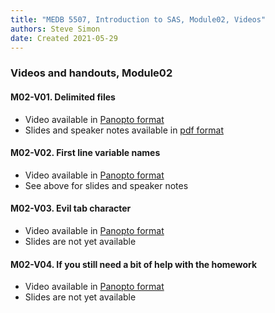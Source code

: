 ```yaml
---
title: "MEDB 5507, Introduction to SAS, Module02, Videos"
authors: Steve Simon
date: Created 2021-05-29
---
```


### Videos and handouts, Module02

#### M02-V01. Delimited files

+ Video available in [Panopto format][m02v01]
+ Slides and speaker notes available in [pdf format][git1]

#### M02-V02. First line variable names

+ Video available in [Panopto format][m02v02]
+ See above for slides and speaker notes

#### M02-V03. Evil tab character

+ Video available in [Panopto format][m02V03]
+ Slides are not yet available

#### M02-V04. If you still need a bit of help with the homework

+ Video available in [Panopto format][m02v04]
+ Slides are not yet available

[git1]: https://umkc.instructure.com/courses/68719/modules/items/1002149

[m02v01]: https://umkc.hosted.panopto.com/Panopto/Pages/Viewer.aspx?id=6de8440a-1bd4-4d2e-9631-aa7f015b2953
[m02v02]: https://umkc.hosted.panopto.com/Panopto/Pages/Viewer.aspx?id=4954f8af-d8be-4657-bc24-aa7f015edf92
[m02v03]: https://umkc.hosted.panopto.com/Panopto/Pages/Viewer.aspx?id=0ce9339f-f3c9-4bb3-908e-aa790131a2a9
[m02v04]: https://umkc.hosted.panopto.com/Panopto/Pages/Viewer.aspx?id=c53d9a11-aa2e-4ee0-ac8e-aa78017aaea2


